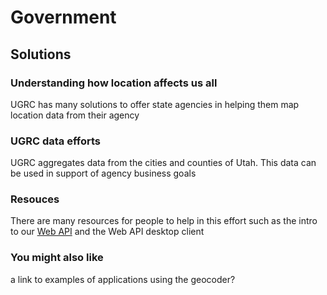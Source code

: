 # Government

## Solutions

### Understanding how location affects us all

UGRC has many solutions to offer state agencies in helping them map location data from their agency

### UGRC data efforts

UGRC aggregates data from the cities and counties of Utah. This data can be used in support of agency business goals

### Resouces

There are many resources for people to help in this effort such as the intro to our [Web API](government/solutions/level-2/api-api.md) and the Web API desktop client

### You might also like

a link to examples of applications using the geocoder?


